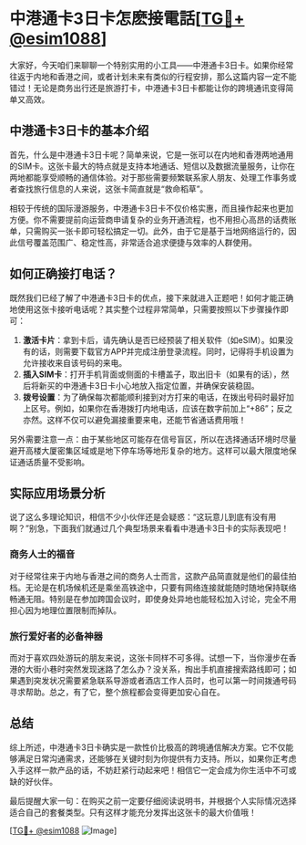 # 中港通卡3日卡怎麽接電話[[TG💪+ @esim1088](https://t.me/s/esim1088)]

大家好，今天咱们来聊聊一个特别实用的小工具——中港通卡3日卡。如果你经常往返于内地和香港之间，或者计划未来有类似的行程安排，那么这篇内容一定不能错过！无论是商务出行还是旅游打卡，中港通卡3日卡都能让你的跨境通讯变得简单又高效。

## 中港通卡3日卡的基本介绍

首先，什么是中港通卡3日卡呢？简单来说，它是一张可以在内地和香港两地通用的SIM卡。这张卡最大的特点就是支持本地通话、短信以及数据流量服务，让你在两地都能享受顺畅的通信体验。对于那些需要频繁联系家人朋友、处理工作事务或者查找旅行信息的人来说，这张卡简直就是“救命稻草”。

相较于传统的国际漫游服务，中港通卡3日卡不仅价格实惠，而且操作起来也更加方便。你不需要提前向运营商申请复杂的业务开通流程，也不用担心高昂的话费账单，只需购买一张卡即可轻松搞定一切。此外，由于它是基于当地网络运行的，因此信号覆盖范围广、稳定性高，非常适合追求便捷与效率的人群使用。

## 如何正确接打电话？

既然我们已经了解了中港通卡3日卡的优点，接下来就进入正题吧！如何才能正确地使用这张卡接听电话呢？其实整个过程非常简单，只需要按照以下步骤操作即可：

1. **激活卡片**：拿到卡后，请先确认是否已经预装了相关软件（如eSIM）。如果没有的话，则需要下载官方APP并完成注册登录流程。同时，记得将手机设置为允许接收来自该号码的来电。
2. **插入SIM卡**：打开手机背面或侧面的卡槽盖子，取出旧卡（如果有的话），然后将新买的中港通卡3日卡小心地放入指定位置，并确保安装稳固。
3. **拨号设置**：为了确保每次都能顺利接到对方打来的电话，在拨出号码时最好加上区号。例如，如果你在香港拨打内地电话，应该在数字前加上“+86”；反之亦然。这样不仅可以避免漏接重要来电，还能节省通话费用哦！

另外需要注意一点：由于某些地区可能存在信号盲区，所以在选择通话环境时尽量避开高楼大厦密集区域或是地下停车场等地形复杂的地方。这样可以最大限度地保证通话质量不受影响。

## 实际应用场景分析

说了这么多理论知识，相信不少小伙伴还是会疑惑：“这玩意儿到底有没有用啊？”别急，下面我们就通过几个典型场景来看看中港通卡3日卡的实际表现吧！

### 商务人士的福音

对于经常往来于内地与香港之间的商务人士而言，这款产品简直就是他们的最佳拍档。无论是在机场候机还是乘坐高铁途中，只要有网络连接就能随时随地保持联络畅通无阻。特别是在参加跨国会议时，即使身处异地也能轻松加入讨论，完全不用担心因为地理位置限制而掉队。

### 旅行爱好者的必备神器

而对于喜欢四处游玩的朋友来说，这张卡同样不可多得。试想一下，当你漫步在香港的大街小巷时突然发现迷路了怎么办？没关系，掏出手机直接搜索路线即可；如果遇到突发状况需要紧急联系导游或者酒店工作人员时，也可以第一时间拨通号码寻求帮助。总之，有了它，整个旅程都会变得更加安心自在。

## 总结

综上所述，中港通卡3日卡确实是一款性价比极高的跨境通信解决方案。它不仅能够满足日常沟通需求，还能够在关键时刻为你提供有力支持。所以，如果你正考虑入手这样一款产品的话，不妨赶紧行动起来吧！相信它一定会成为你生活中不可或缺的好伙伴。

最后提醒大家一句：在购买之前一定要仔细阅读说明书，并根据个人实际情况选择适合自己的套餐类型。只有这样才能充分发挥出这张卡的最大价值哦！

[[TG💪+ @esim1088](https://t.me/s/esim1088) ![Image](https://i.postimg.cc/4NQfJmqS/Snipaste-2025-05-13-00-14-12.png)]